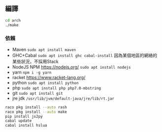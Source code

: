 ## 編譯

```bash
cd arch
./make
```

### 依賴

* Maven `sudo apt install maven`
* GHC+Cabal `sudo apt install ghc cabal-install` 因為某個地區的網絡的某些狀況，不採用Stack
* NodeJS NPM https://nodejs.org/ `sudo apt install nodejs`
* yarn `npm i -g yarn`
* racket https://www.racket-lang.org/
* python `sudo apt install python`
* php `sudo apt install php php7.0-mbstring`
* git `sudo apt install git`
* jre jdk `/usr/lib/jvm/default-java/jre/lib/rt.jar`

```bash
raco pkg install --auto rash
raco pkg install --auto make
pip install js2py
cabal update
cabal install hslua
```
